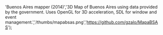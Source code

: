 'Buenos Aires mapper (2014)','3D Map of Buenos Aires using data provided by the government. Uses OpenGL for 3D acceleration, SDL for window and event management.','/thumbs/mapabsas.png','https://github.com/gzalo/MapaBSAS');
